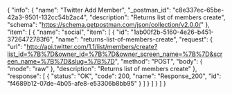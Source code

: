 {
  "info": {
    "name": "Twitter Add Member",
    "_postman_id": "c8e337ec-65be-42a3-9501-132cc54b2ac4",
    "description": "Returns list of members create",
    "schema": "https://schema.getpostman.com/json/collection/v2.0.0/"
  },
  "item": [
    {
      "name": "social",
      "item": [
        {
          "id": "1ab00f2b-5160-4e26-b451-3726472783f6",
          "name": "returns-list-of-members-create",
          "request": {
            "url": "http://api.twitter.com/1.1/list/members/create?list_id=%7B%7D&owner_id=%7B%7D&owner_screen_name=%7B%7D&screen_name=%7B%7D&slug=%7B%7D",
            "method": "POST",
            "body": {
              "mode": "raw"
            },
            "description": "Returns list of members create"
          },
          "response": [
            {
              "status": "OK",
              "code": 200,
              "name": "Response_200",
              "id": "f4689b12-07de-4b05-afe8-e53306b8bb95"
            }
          ]
        }
      ]
    }
  ]
}
